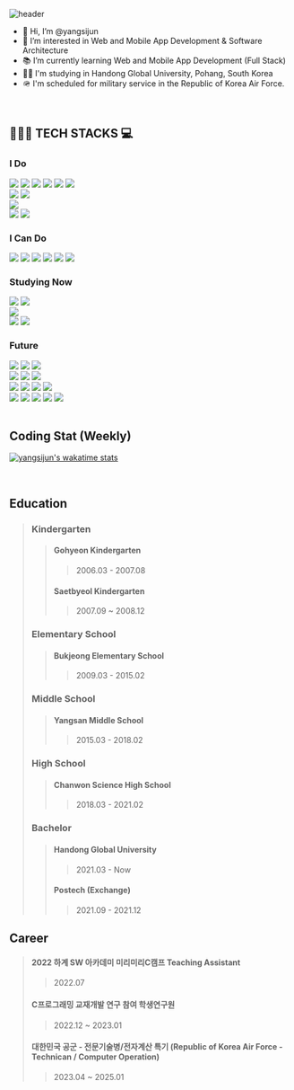 ![header](https://capsule-render.vercel.app/api?type=waving&color=timeGradient&height=250&section=header&text=Yang%20Sijun&fontSize=60&fontAlignY=30&desc=(Student%20Developer)&descSize=30&descAlignY=55)

- 👋 Hi, I’m @yangsijun
- 👀 I’m interested in Web and Mobile App Development & Software Architecture
- 📚 I’m currently learning Web and Mobile App Development (Full Stack)
- 👨‍🎓 I'm studying in Handong Global University, Pohang, South Korea
- 🪖 I'm scheduled for military service in the Republic of Korea Air Force.

<br>

## 👨🏻‍💻 TECH STACKS 💻

<div align=left>
	<h3>I Do</h3>
	<!--C++-->
	<img src="https://img.shields.io/badge/c++-00599C?style=for-the-badge&logo=c%2B%2B&logoColor=white">
	<!--Java-->
	<img src="https://img.shields.io/badge/java-007396?style=for-the-badge&logo=java&logoColor=white">
	<!--Dart-->
	<img src="https://img.shields.io/badge/dart-0175C2?style=for-the-badge&logo=dart&logoColor=white">
	<!--Kotlin-->
	<img src="https://img.shields.io/badge/kotlin-7F52FF?style=for-the-badge&logo=kotlin&logoColor=white"> 
	<!--JavaScript-->
	<img src="https://img.shields.io/badge/javascript-F7DF1E?style=for-the-badge&logo=javascript&logoColor=black">
	<!--MySQL-->
  	<img src="https://img.shields.io/badge/mysql-4479A1?style=for-the-badge&logo=mysql&logoColor=white"> 
	<br>
	<!--Flutter-->
  	<img src="https://img.shields.io/badge/flutter-02569B?style=for-the-badge&logo=flutter&logoColor=white">
	<!--Spring Boot-->
	<img src="https://img.shields.io/badge/spring%20boot-6DB33F?style=for-the-badge&logo=SpringBoot&logoColor=white">
	<br>
	<!--Apache Tomcat-->
	<img src="https://img.shields.io/badge/Apache%20Tomcat-F8DC75?style=for-the-badge&logo=apachetomcat&logoColor=black">
	<br>
	<!--Git-->
  	<img src="https://img.shields.io/badge/git-F05032?style=for-the-badge&logo=git&logoColor=white">
	<!--GitHub-->
	<img src="https://img.shields.io/badge/github-181717?style=for-the-badge&logo=github&logoColor=white">
	<br>
	<h3>I Can Do</h3>
	<!--C Lang-->
	<img src="https://img.shields.io/badge/c-A8B9CC?style=for-the-badge&logo=c&logoColor=black">
	<!--Python-->
	<img src="https://img.shields.io/badge/python-3776AB?style=for-the-badge&logo=python&logoColor=white">
	<!--Spring-->
	<img src="https://img.shields.io/badge/spring-6DB33F?style=for-the-badge&logo=Spring&logoColor=white">
	<!--JQuery-->
  	<img src="https://img.shields.io/badge/jquery-0769AD?style=for-the-badge&logo=jquery&logoColor=white">
	<!--HTML-->
	<img src="https://img.shields.io/badge/html-E34F26?style=for-the-badge&logo=html5&logoColor=white"> 
	<!--CSS-->
	<img src="https://img.shields.io/badge/css-1572B6?style=for-the-badge&logo=css3&logoColor=white">
	<h3>Studying Now</h3>
	<!--Android-->
  	<img src="https://img.shields.io/badge/android-3DDC84?style=for-the-badge&logo=android&logoColor=white"> 
	<!--Jetpack Compose-->
	<img src="https://img.shields.io/badge/Jetpack%20Compose-4285F4?style=for-the-badge&logo=jetpackcompose&logoColor=white">
	<br>
  	<!--Node.JS-->
	<img src="https://img.shields.io/badge/node.js-339933?style=for-the-badge&logo=Node.js&logoColor=white">
	<br>
	<!--Apache-->
  	<img src="https://img.shields.io/badge/apache-D22128?style=for-the-badge&logo=apache&logoColor=white">
	<!--NGINX-->
  	<img src="https://img.shields.io/badge/nginx-009639?style=for-the-badge&logo=nginx&logoColor=white">
	<h3>Future</h3>
  	<!--TypeScript-->
	<img src="https://img.shields.io/badge/typescript-3178C6?style=for-the-badge&logo=typescript&logoColor=white">
	<!--React-->
  	<img src="https://img.shields.io/badge/react-61DAFB?style=for-the-badge&logo=react&logoColor=black"> 
  	<!--Vue.JS-->
	<img src="https://img.shields.io/badge/vue.js-4FC08D?style=for-the-badge&logo=vue.js&logoColor=white">
	<br>
	<!--PHP-->
	<img src="https://img.shields.io/badge/php-777BB4?style=for-the-badge&logo=php&logoColor=white"> 
	<!--GraphQL-->
  	<img src="https://img.shields.io/badge/graphql-E10098?style=for-the-badge&logo=graphql&logoColor=black"> 
	<!--Django--> 
	<img src="https://img.shields.io/badge/django-092E20?style=for-the-badge&logo=django&logoColor=white">
	<br>
	<!--electron-->
	<img src="https://img.shields.io/badge/electron-47848F?style=for-the-badge&logo=electron&logoColor=white"> 
	<!--PWA-->
	<img src="https://img.shields.io/badge/pwa-5A0FC8?style=for-the-badge&logo=pwa&logoColor=white">
  	<!--iOS-->
	<img src="https://img.shields.io/badge/ios-000000?style=for-the-badge&logo=ios&logoColor=white"> 
	<!--Swift-->
	<img src="https://img.shields.io/badge/Swift-F05138?style=for-the-badge&logo=swift&logoColor=white">
	<br>
	<!--AWS-->
  	<img src="https://img.shields.io/badge/amazon%20aws-232F3E?style=for-the-badge&logo=amazonaws&logoColor=white"> 
  	<!--Google Cloud-->
  	<img src="https://img.shields.io/badge/google cloud-4285F4?style=for-the-badge&logo=google cloud&logoColor=white">
  	<!--Firebase-->
  	<img src="https://img.shields.io/badge/firebase-FFCA28?style=for-the-badge&logo=firebase&logoColor=black">
	<!--docker-->
  	<img src="https://img.shields.io/badge/docker-2496ED?style=for-the-badge&logo=docker&logoColor=white">
	<!--Kubernetes-->
  	<img src="https://img.shields.io/badge/kubernetes-326CE5?style=for-the-badge&logo=kubernetes&logoColor=white">
  	<br>
</div>
<br>

## Coding Stat (Weekly)
[![yangsijun's wakatime stats](https://github-readme-stats.vercel.app/api/wakatime?username=yangsijun)]()


<br>

## Education
> ### Kindergarten
>> #### Gohyeon Kindergarten  
>>> 2006.03 - 2007.08  
>>
>> #### Saetbyeol Kindergarten  
>>> 2007.09 ~ 2008.12  
>
> ### Elementary School
>> #### Bukjeong Elementary School
>>> 2009.03 - 2015.02
>
> ### Middle School
>> #### Yangsan Middle School
>>> 2015.03 - 2018.02
>
> ### High School
>> #### Chanwon Science High School
>>> 2018.03 - 2021.02
>
> ### Bachelor
>> #### Handong Global University
>>> 2021.03 - Now  
>>
>> #### Postech (Exchange)  
>>> 2021.09 - 2021.12

## Career
> #### 2022 하계 SW 아카데미 미리미리C캠프 Teaching Assistant
>> 2022.07
>
> #### C프로그래밍 교재개발 연구 참여 학생연구원
>> 2022.12 ~ 2023.01
>
> #### 대한민국 공군 - 전문기술병/전자계산 특기 (Republic of Korea Air Force - Technican / Computer Operation)
>> 2023.04 ~ 2025.01
